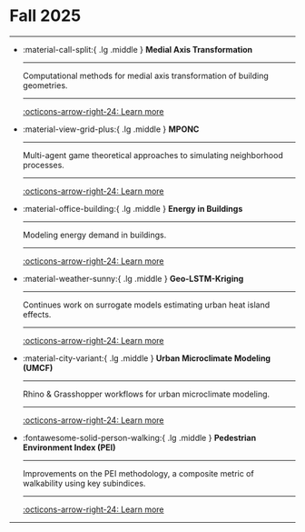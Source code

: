 # Fall 2025

---

<div class="grid cards" markdown>

- :material-call-split:{ .lg .middle } __Medial Axis Transformation__

    ---

    Computational methods for medial axis transformation of building geometries.

    ---

    [:octicons-arrow-right-24: Learn more](../../25fa-medialaxistransformation/README.md)

- :material-view-grid-plus:{ .lg .middle } __MPONC__

    ---

    Multi-agent game theoretical approaches to simulating neighborhood processes.

    ---

    [:octicons-arrow-right-24: Learn more](../../25fa-mponc/README.md)

- :material-office-building:{ .lg .middle } __Energy in Buildings__

    ---

    Modeling energy demand in buildings.

    ---

    [:octicons-arrow-right-24: Learn more](../../25fa-energyinbuildings/README.md)

- :material-weather-sunny:{ .lg .middle } __Geo-LSTM-Kriging__

    ---

    Continues work on surrogate models estimating urban heat island effects.

    ---

    [:octicons-arrow-right-24: Learn more](../../25fa-microclimate-lstm-kriging/README.md)

- :material-city-variant:{ .lg .middle } __Urban Microclimate Modeling (UMCF)__

    ---

    Rhino & Grasshopper workflows for urban microclimate modeling.

    ---

    [:octicons-arrow-right-24: Learn more](../../25fa-microclimate-umcf/README.md)

- :fontawesome-solid-person-walking:{ .lg .middle } __Pedestrian Environment Index (PEI)__

    ---

    Improvements on the PEI methodology, a composite metric of walkability using key subindices.

    ---

    [:octicons-arrow-right-24: Learn more](../../25fa-mobility-pei/README.md)

</div>

---
